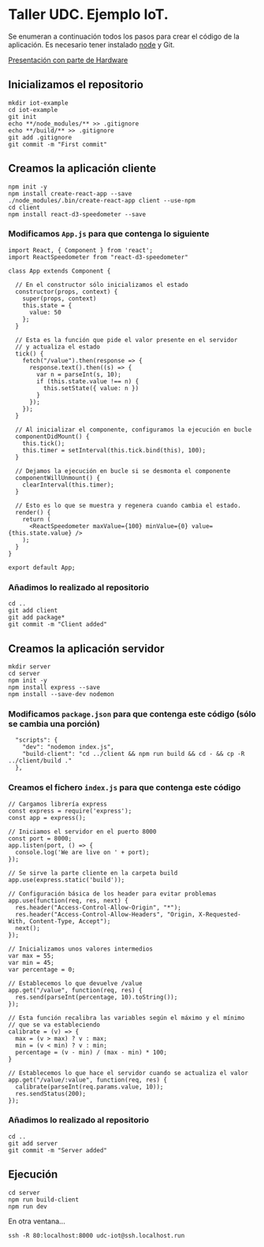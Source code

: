# Taller UDC. Ejemplo IoT.

Se enumeran a continuación todos los pasos para crear el código de la aplicación.
Es necesario tener instalado [node](https://nodejs.org/es/) y Git.

[Presentación con parte de Hardware](https://docs.google.com/presentation/d/1K1axSov3aGIXjKj72IZzQJNc23MQ0woEpP4gFWOsa-w/export/pdf?id=1K1axSov3aGIXjKj72IZzQJNc23MQ0woEpP4gFWOsa-w&pageid=g3425c6e7eb_1_19)

## Inicializamos el repositorio

```
mkdir iot-example
cd iot-example
git init
echo **/node_modules/** >> .gitignore
echo **/build/** >> .gitignore
git add .gitignore
git commit -m "First commit"
```

## Creamos la aplicación cliente

```
npm init -y
npm install create-react-app --save
./node_modules/.bin/create-react-app client --use-npm
cd client
npm install react-d3-speedometer --save
```

### Modificamos `App.js` para que contenga lo siguiente
```
import React, { Component } from 'react';
import ReactSpeedometer from "react-d3-speedometer"

class App extends Component {

  // En el constructor sólo inicializamos el estado
  constructor(props, context) {
    super(props, context)
    this.state = {
      value: 50
    };
  }

  // Esta es la función que pide el valor presente en el servidor
  // y actualiza el estado
  tick() {
    fetch("/value").then(response => {
      response.text().then((s) => {
        var n = parseInt(s, 10);
        if (this.state.value !== n) {
          this.setState({ value: n })
        }
      });
    });
  }

  // Al inicializar el componente, configuramos la ejecución en bucle
  componentDidMount() {
    this.tick();
    this.timer = setInterval(this.tick.bind(this), 100);
  }

  // Dejamos la ejecución en bucle si se desmonta el componente
  componentWillUnmount() {
    clearInterval(this.timer);
  }

  // Esto es lo que se muestra y regenera cuando cambia el estado.
  render() {
    return (
      <ReactSpeedometer maxValue={100} minValue={0} value={this.state.value} />
    );
  }
}

export default App;
```
### Añadimos lo realizado al repositorio
```
cd ..
git add client
git add package*
git commit -m "Client added"
```
## Creamos la aplicación servidor
```
mkdir server
cd server
npm init -y
npm install express --save
npm install --save-dev nodemon
```
### Modificamos `package.json` para que contenga este código (sólo se cambia una porción)
```
  "scripts": {
    "dev": "nodemon index.js",
    "build-client": "cd ../client && npm run build && cd - && cp -R ../client/build ."
  },
```

### Creamos el fichero `index.js` para que contenga este código
```
// Cargamos librería express
const express = require('express');
const app = express();

// Iniciamos el servidor en el puerto 8000
const port = 8000;
app.listen(port, () => {
  console.log('We are live on ' + port);
});

// Se sirve la parte cliente en la carpeta build
app.use(express.static('build'));

// Configuración básica de los header para evitar problemas
app.use(function(req, res, next) {
  res.header("Access-Control-Allow-Origin", "*");
  res.header("Access-Control-Allow-Headers", "Origin, X-Requested-With, Content-Type, Accept");
  next();
});

// Inicializamos unos valores intermedios
var max = 55;
var min = 45;
var percentage = 0;

// Establecemos lo que devuelve /value
app.get("/value", function(req, res) {
  res.send(parseInt(percentage, 10).toString());
});

// Esta función recalibra las variables según el máximo y el mínimo
// que se va estableciendo
calibrate = (v) => {
  max = (v > max) ? v : max;
  min = (v < min) ? v : min;
  percentage = (v - min) / (max - min) * 100;
}

// Establecemos lo que hace el servidor cuando se actualiza el valor
app.get("/value/:value", function(req, res) {
  calibrate(parseInt(req.params.value, 10));
  res.sendStatus(200);
});
```

### Añadimos lo realizado al repositorio
```
cd ..
git add server
git commit -m "Server added"
```

## Ejecución
```
cd server
npm run build-client
npm run dev
```
En otra ventana...
```
ssh -R 80:localhost:8000 udc-iot@ssh.localhost.run
```
